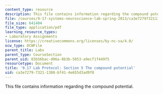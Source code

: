 ```yaml
---
content_type: resource
description: This file contains information regarding the compound potential.
file: /courses/9-17-systems-neuroscience-lab-spring-2013/ca3e727973211308bf414e655d3ad9f8_MIT9_17S13_Chapter5.pdf
file_size: 641404
file_type: application/pdf
learning_resource_types:
- Laboratory Assignments
license: https://creativecommons.org/licenses/by-nc-sa/4.0/
ocw_type: OCWFile
parent_title: Labs
parent_type: CourseSection
parent_uid: 03b56bac-d06a-8b3b-5053-a9ecf1f449f5
resourcetype: Document
title: '9.17 Lab Protocol: Section 5 The compound potential'
uid: ca3e7279-7321-1308-bf41-4e655d3ad9f8
---
```

This file contains information regarding the compound potential.